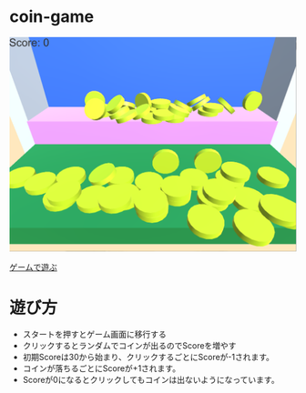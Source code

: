 # coin-game

![ゲーム画面](docs/images/koin.png)

<a href="docs/./Coin_Game/" target="_blank">ゲームで遊ぶ</a>

# 遊び方
- スタートを押すとゲーム画面に移行する
- クリックするとランダムでコインが出るのでScoreを増やす
- 初期Scoreは30から始まり、クリックするごとにScoreが-1されます。
- コインが落ちるごとにScoreが+1されます。
- Scoreが0になるとクリックしてもコインは出ないようになっています。
